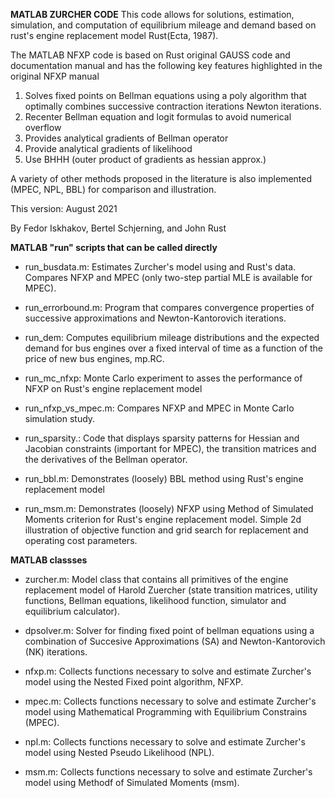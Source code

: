 **MATLAB ZURCHER CODE**
This code allows for solutions, estimation, simulation, and computation of equilibrium mileage and demand based on rust's engine replacement model Rust(Ecta, 1987). 

The MATLAB NFXP code is based on Rust original GAUSS code and documentation manual and has the following key features highlighted in the original NFXP manual

1. Solves fixed points on Bellman equations using a poly algorithm that optimally combines successive contraction iterations Newton iterations.
2. Recenter Bellman equation and logit formulas to avoid numerical overflow
3. Provides analytical gradients of Bellman operator
4. Provide analytical gradients of likelihood
5. Use BHHH (outer product of gradients as hessian approx.)

A variety of other methods proposed in the literature is also implemented (MPEC, NPL, BBL) for comparison and illustration. 

This version: August 2021

By Fedor Iskhakov, Bertel Schjerning, and John Rust

**MATLAB "run" scripts that can be called directly**
- run_busdata.m: Estimates Zurcher's model using and Rust's data. Compares NFXP and MPEC (only two-step partial MLE is available for MPEC). 

- run_errorbound.m: Program that compares convergence properties of successive approximations and Newton-Kantorovich iterations. 

- run_dem:  Computes equilibrium mileage distributions and the expected demand for bus engines over a fixed interval of time as a function of the price of new bus engines, mp.RC. 

- run_mc_nfxp: Monte Carlo experiment to asses the performance of NFXP on Rust's engine replacement model

- run_nfxp_vs_mpec.m: Compares NFXP and MPEC in Monte Carlo simulation study.

- run_sparsity.: Code that displays sparsity patterns for Hessian and Jacobian constraints (important for MPEC), the transition matrices and the derivatives of the Bellman operator. 

- run_bbl.m: Demonstrates (loosely) BBL method using Rust's engine replacement model 

- run_msm.m: Demonstrates (loosely) NFXP using Method of Simulated Moments criterion for Rust's engine replacement model. Simple 2d illustration of objective function and grid search for replacement and operating cost parameters.

**MATLAB classses**
- zurcher.m: Model class that contains all primitives of the engine replacement model of Harold Zuercher (state transition matrices, utility functions, Bellman equations, likelihood function, simulator and equilibrium calculator). 

- dpsolver.m: Solver for finding fixed point of bellman equations using a combination of Succesive Approximations (SA) and Newton-Kantorovich (NK) iterations.  

- nfxp.m: Collects functions necessary to solve and estimate Zurcher's model using the Nested Fixed point algorithm, NFXP. 

- mpec.m: Collects functions necessary to solve and estimate Zurcher's model using Mathematical Programming with Equilibrium Constrains (MPEC). 

- npl.m: Collects functions necessary to solve and estimate Zurcher's model using Nested Pseudo Likelihood (NPL). 

- msm.m: Collects functions necessary to solve and estimate Zurcher's model using Methodf of Simulated Moments (msm). 



